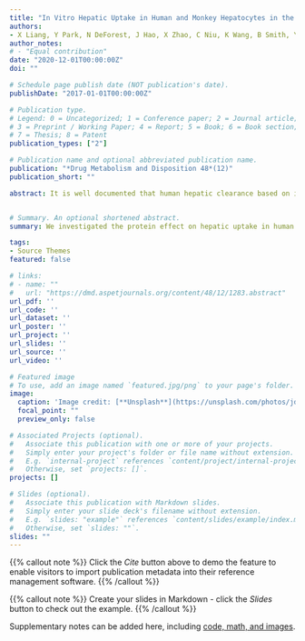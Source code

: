 ```yaml
---
title: "In Vitro Hepatic Uptake in Human and Monkey Hepatocytes in the Presence and Absence of Serum Protein and Its In Vitro to In Vivo Extrapolation"
authors:
- X Liang, Y Park, N DeForest, J Hao, X Zhao, C Niu, K Wang, B Smith, Y Lai
author_notes:
# - "Equal contribution"
date: "2020-12-01T00:00:00Z"
doi: ""

# Schedule page publish date (NOT publication's date).
publishDate: "2017-01-01T00:00:00Z"

# Publication type.
# Legend: 0 = Uncategorized; 1 = Conference paper; 2 = Journal article;
# 3 = Preprint / Working Paper; 4 = Report; 5 = Book; 6 = Book section;
# 7 = Thesis; 8 = Patent
publication_types: ["2"]

# Publication name and optional abbreviated publication name.
publication: "*Drug Metabolism and Disposition 48*(12)"
publication_short: ""

abstract: It is well documented that human hepatic clearance based on in vitro metabolism or transporter assays systematically resulted in underprediction; therefore, large empirical scalars are often needed in either static or physiologically based pharmacokinetic (PBPK) models to accurately predict human pharmacokinetics (PK). In our current investigation, we assessed hepatic uptake in hepatocyte suspension in Krebs-Henseleit buffer in the presence and absence of serum. The results showed that the unbound intrinsic active clearance (CLu,int,active) values obtained by normalizing the unbound fraction in the buffer containing 10% serum were generally higher than the CLu,int,active obtained directly from protein free buffer, suggesting “protein-facilitated” uptake. The differences of CLu,int,active in the buffer with and without protein ranged from 1- to 925-fold and negatively correlated to the unbound serum binding of organic anion transporting polypeptide substrates. When using the uptake values obtained from buffer containing serum versus serum-free buffer, the median of scaling factors (SFs) for CLu,int,active reduced from 24.2–4.6 to 22.7–7.1 for human and monkey, respectively, demonstrating the improvement of in vitro to in vivo extrapolation in a PBPK model. Furthermore, values of CLu,int,active were significantly higher in monkey hepatocytes than that in human, and the species differences appeared to be compound dependent. Scaling up in vitro uptake values derived in assays containing species-specific serum can compensate for the species-specific variabilities when using cynomolgus monkey as a probe animal model. Incorporating SFs calibrated in monkey and together with scaled in vitro data can be a reliable approach for the prospective human PK prediction in early drug discovery.


# Summary. An optional shortened abstract.
summary: We investigated the protein effect on hepatic uptake in human and monkey hepatocytes and improved the in vitro to in vivo extrapolation using parameters obtained from the incubation in the present of serum protein. In addition, significantly higher active uptake clearances were observed in monkey hepatocytes than in human, and the species differences appeared to be compound dependent. The physiologically based pharmacokinetic model that incorporates scaling factors calibrated in monkey and together with scaled in vitro human data can be a reliable approach for the prospective human pharmacokinetics prediction.

tags:
- Source Themes
featured: false

# links:
# - name: ""
#   url: "https://dmd.aspetjournals.org/content/48/12/1283.abstract"
url_pdf: ''
url_code: ''
url_dataset: ''
url_poster: ''
url_project: ''
url_slides: ''
url_source: ''
url_video: ''

# Featured image
# To use, add an image named `featured.jpg/png` to your page's folder. 
image:
  caption: 'Image credit: [**Unsplash**](https://unsplash.com/photos/jdD8gXaTZsc)'
  focal_point: ""
  preview_only: false

# Associated Projects (optional).
#   Associate this publication with one or more of your projects.
#   Simply enter your project's folder or file name without extension.
#   E.g. `internal-project` references `content/project/internal-project/index.md`.
#   Otherwise, set `projects: []`.
projects: []

# Slides (optional).
#   Associate this publication with Markdown slides.
#   Simply enter your slide deck's filename without extension.
#   E.g. `slides: "example"` references `content/slides/example/index.md`.
#   Otherwise, set `slides: ""`.
slides: ""
---
```


{{% callout note %}}
Click the *Cite* button above to demo the feature to enable visitors to import publication metadata into their reference management software.
{{% /callout %}}

{{% callout note %}}
Create your slides in Markdown - click the *Slides* button to check out the example.
{{% /callout %}}

Supplementary notes can be added here, including [code, math, and images](https://wowchemy.com/docs/writing-markdown-latex/).